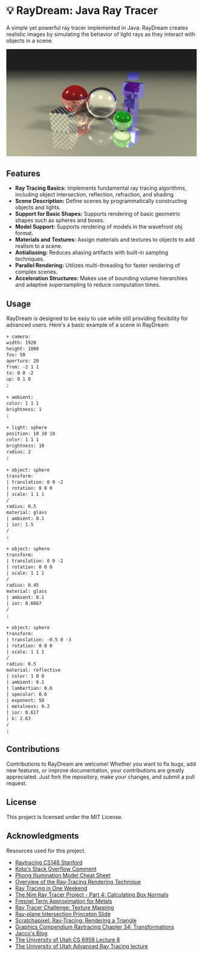 # 💡 RayDream: Java Ray Tracer

A simple yet powerful ray tracer implemented in Java. RayDream creates realistic images by simulating the behavior of light rays as they interact with objects in a scene.

![example](example.png)

## Features

- **Ray Tracing Basics:** Implements fundamental ray tracing algorithms, including object intersection, reflection, refraction, and shading.
- **Scene Description:** Define scenes by programmatically constructing objects and lights.
- **Support for Basic Shapes:** Supports rendering of basic geometric shapes such as spheres and boxes.
- **Model Support:** Supports rendering of models in the wavefront obj format.
- **Materials and Textures:** Assign materials and textures to objects to add realism to a scene.
- **Antialiasing:** Reduces aliasing artifacts with built-in sampling techniques.
- **Parallel Rendering:** Utilizes multi-threading for faster rendering of complex scenes.
- **Acceleration Structures:** Makes use of bounding volume hierarchies and adaptive supersampling to reduce computation times.

## Usage
RayDream is designed to be easy to use while still providing flexibility for advanced users. Here's a basic example of a scene in RayDream:

```
+ camera:
width: 1920
height: 1080
fov: 50
aperture: 20
from: -2 1 1
to: 0 0 -2
up: 0 1 0
;

+ ambient:
color: 1 1 1
brightness: 1
;

+ light: sphere
position: 10 10 10
color: 1 1 1
brightness: 10
radius: 2
;

+ object: sphere
transform:
| translation: 0 0 -2
| rotation: 0 0 0
| scale: 1 1 1
/
radius: 0.5
material: glass
| ambient: 0.1
| ior: 1.5
/
;

+ object: sphere
transform:
| translation: 0 0 -2
| rotation: 0 0 0
| scale: 1 1 1
/
radius: 0.45
material: glass
| ambient: 0.1
| ior: 0.6667
/
;

+ object: sphere
transform:
| translation: -0.5 0 -3
| rotation: 0 0 0
| scale: 1 1 1
/
radius: 0.5
material: reflective
| color: 1 0 0
| ambient: 0.1
| lambertian: 0.6
| specular: 0.6
| exponent: 50
| metalness: 0.2
| ior: 0.617
| k: 2.63
/
;
```

## Contributions

Contributions to RayDream are welcome! Whether you want to fix bugs, add new features, or improve documentation, your contributions are greatly appreciated. Just fork the repository, make your changes, and submit a pull request.

## License

This project is licensed under the MIT License.

## Acknowledgments

Resources used for this project.
* [Raytracing CS148 Stanford](https://graphics.stanford.edu/courses/cs148-10-summer/as3/instructions/as3.pdf)
* [Koto's Stack Overflow Comment](https://stackoverflow.com/a/33091767)
* [Phong Illumination Model Cheat Sheet](http://rodolphe-vaillant.fr/entry/85/phong-illumination-model-cheat-sheet)
* [Overview of the Ray-Tracing Rendering Technique](https://www.scratchapixel.com/lessons/3d-basic-rendering/ray-tracing-overview/light-transport-ray-tracing-whitted.html)
* [Ray Tracing in One Weekend](https://raytracing.github.io/books/RayTracingInOneWeekend.html)
* [The Nim Ray Tracer Project - Part 4: Calculating Box Normals](https://blog.johnnovak.net/2016/10/22/the-nim-ray-tracer-project-part-4-calculating-box-normals/)
* [Fresnel Term Approximation for Metals](http://cg.iit.bme.hu/~szirmay/fresnel.pdf)
* [Ray Tracer Challenge: Texture Mapping](http://raytracerchallenge.com/bonus/texture-mapping.html)
* [Ray-plane Intersection Princeton Slide](https://www.cs.princeton.edu/courses/archive/fall00/cs426/lectures/raycast/sld017.htm)
* [Scratchapixel: Ray-Tracing: Rendering a Triangle](https://www.scratchapixel.com/lessons/3d-basic-rendering/ray-tracing-rendering-a-triangle/barycentric-coordinates.html)
* [Graphics Compendium Raytracing Chapter 34: Transformations](https://graphicscompendium.com/raytracing/12-transformations)
* [Jacco's Blog](https://jacco.ompf2.com/2022/04/13/how-to-build-a-bvh-part-1-basics/)
* [The University of Utah CS 6958 Lecture 8](https://my.eng.utah.edu/~cs6958/slides/Lec8_2.pdf)
* [The University of Utah Advanced Ray Tracing lecture](https://my.eng.utah.edu/~cs4600/lectures/Wk13_AdvancedRayTracing.pdf)